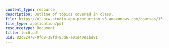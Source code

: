 ```yaml
---
content_type: resource
description: Outline of topics covered in class.
file: https://ol-ocw-studio-app-production.s3.amazonaws.com/courses/15-024-applied-economics-for-managers-summer-2004/82c824780fd838fd83d6a01d40e1bd81_lec6.pdf
file_type: application/pdf
resourcetype: Document
title: lec6.pdf
uid: 82c82478-0fd8-38fd-83d6-a01d40e1bd81
---
```

